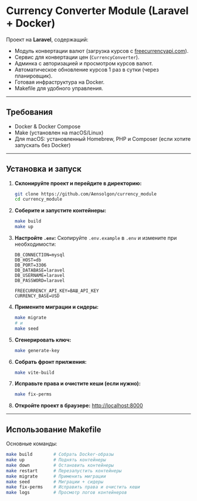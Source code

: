 # Currency Converter Module (Laravel + Docker)

Проект на **Laravel**, содержащий:
- Модуль конвертации валют (загрузка курсов с [freecurrencyapi.com](https://freecurrencyapi.com)).
- Сервис для конвертации цен (`CurrencyConverter`).
- Админка с авторизацией и просмотром курсов валют.
- Автоматическое обновление курсов 1 раз в сутки (через планировщик).
- Готовая инфраструктура на Docker.
- Makefile для удобного управления.

---

## Требования
- Docker & Docker Compose
- Make (установлен на macOS/Linux)
- Для macOS: установленный Homebrew, PHP и Composer (если хотите запускать без Docker)

---

## Установка и запуск

1. **Склонируйте проект и перейдите в директорию:**
    ```bash
    git clone https://github.com/Aensolgon/currency_module
    cd currency_module
    ```

2. **Соберите и запустите контейнеры:**
    ```bash
    make build
    make up
    ```

3. **Настройте `.env`:**
   Скопируйте `.env.example` в `.env` и измените при необходимости:
    ```env
    DB_CONNECTION=mysql
    DB_HOST=db
    DB_PORT=3306
    DB_DATABASE=laravel
    DB_USERNAME=laravel
    DB_PASSWORD=laravel

    FREECURRENCY_API_KEY=ВАШ_API_KEY
    CURRENCY_BASE=USD
    ```

4. **Примените миграции и сидеры:**
    ```bash
    make migrate
    # и
    make seed
    ```
5. **Сгенерировать ключ:**
    ```bash
    make generate-key
    ```

6. **Собрать фронт прилжения:**
    ```bash
    make vite-build
    ```
   
7. **Исправьте права и очистите кеши (если нужно):**
    ```bash
    make fix-perms
    ```

8. **Откройте проект в браузере:**
   [http://localhost:8000](http://localhost:8000)

---

## Использование Makefile

Основные команды:
```bash
make build        # Собрать Docker-образы
make up           # Поднять контейнеры
make down         # Остановить контейнеры
make restart      # Перезапустить контейнеры
make migrate      # Применить миграции
make seed         # Миграции + сидеры
make fix-perms    # Исправить права и очистить кеши
make logs         # Просмотр логов контейнеров
